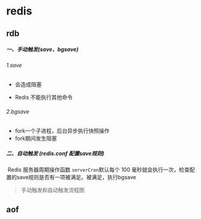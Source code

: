 # redis
## rdb

##### **一、手动触发(save、bgsave)**

###### 1.save

- 会造成阻塞

- Redis 不能执行其他命令

###### 2.bgsave

- fork一个子进程，后台异步执行快照操作
- fork期间发生阻塞

##### 二、自动触发 (redis.conf 配置save规则)

​		Redis 服务器周期操作函数 `serverCron`默认每个 100 毫秒就会执行一次，检查配置的save规则是否有一项被满足。被满足，执行bgsave

> 手动触发和自动触发流程图





## aof







[^https://mp.weixin.qq.com/s/NpUV-7bvXTD3iu0_2aRssQ?from=timeline]: aof参考
[^https://mp.weixin.qq.com/s/NpUV-7bvXTD3iu0_2aRssQ?from=timeline]: rdb参考

